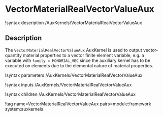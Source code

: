 # VectorMaterialRealVectorValueAux

!syntax description /AuxKernels/VectorMaterialRealVectorValueAux

## Description

The `VectorMaterialRealVectorValueAux` AuxKernel is used to output
vector-quantity material properties to a vector finite element variable, e.g. a
variable with `family = MONOMIAL_VEC` since the auxiliary kernel has to be
executed on elements due to the elemental nature of material properties.

!syntax parameters /AuxKernels/VectorMaterialRealVectorValueAux

!syntax inputs /AuxKernels/VectorMaterialRealVectorValueAux

!syntax children /AuxKernels/VectorMaterialRealVectorValueAux

!tag name=VectorMaterialRealVectorValueAux pairs=module:framework system:auxkernels
